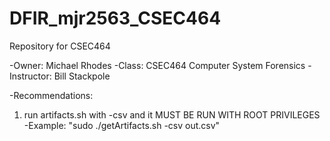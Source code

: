 # DFIR_mjr2563_CSEC464
Repository for CSEC464

-Owner: Michael Rhodes
-Class: CSEC464 Computer System Forensics
-Instructor: Bill Stackpole

-Recommendations:
  1. run artifacts.sh with -csv and it MUST BE RUN WITH ROOT PRIVILEGES
    -Example: "sudo ./getArtifacts.sh -csv out.csv"
